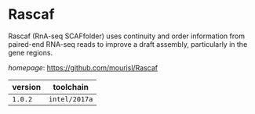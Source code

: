 # Rascaf

Rascaf (RnA-seq SCAFfolder) uses continuity and order information from paired-end RNA-seq reads  to improve a draft assembly, particularly in the gene regions.

*homepage*: <https://github.com/mourisl/Rascaf>

version | toolchain
--------|----------
``1.0.2`` | ``intel/2017a``
